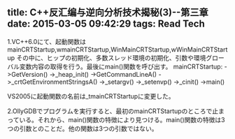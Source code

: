 title: C++反汇编与逆向分析技术揭秘(3)--第三章
date: 2015-03-05 09:42:29
tags: Read Tech
---

1.VC++6.0にて、起動関数はmainCRTStartup,wmainCRTStartup,WinMainCRTStartup,wWinMainCRTStartup
その中に、ヒップの初期化、多数スレッド環境の初期化、引数や環境グローバル変数内容の取得を行う。最後にmain()関数を呼び出す。
mainCRTStartup:
->GetVersion()
->_heap_init()
->GetCommandLineA()
->_crtGetEnvironmentStringsA()
->_setargv()
->_setenvp()
->_cinit()
->main()

VS2005に起動関数の名前は_tmainCRTStartupに変更した。

2.OllyGDBでプログラムを実行すると、最初のmainCRTStartupのところで止まっている。それから、main()関数の特徴により見つける。main()関数の特徴は3つの引数とのことだ。他の関数は3つの引数ではない。